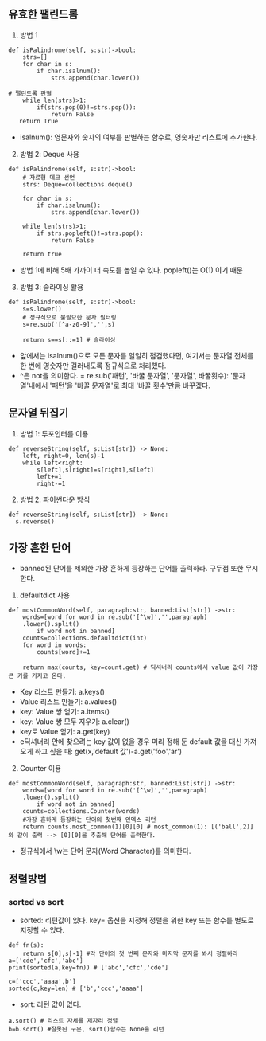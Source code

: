 ## 유효한 팰린드롬
1. 방법 1
```
def isPalindrome(self, s:str)->bool:
    strs=[]
    for char in s:
        if char.isalnum():
            strs.append(char.lower())

# 팰린드롬 판별
    while len(strs)>1:
        if(strs.pop(0)!=strs.pop()):
            return False
   return True
```
- isalnum(): 영문자와 숫자의 여부를 판별하는 함수로, 영숫자만 리스트에 추가한다.

2. 방법 2: Deque 사용
```
def isPalindrome(self, s:str)->bool:
    # 자료형 데크 선언
    strs: Deque=collections.deque()

    for char in s:
        if char.isalnum():
            strs.append(char.lower())

    while len(strs)>1:
        if strs.popleft()!=strs.pop():
            return False
    
    return true
```
- 방법 1에 비해 5배 가까이 더 속도를 높일 수 있다. popleft()는 O(1) 이기 때문

3. 방법 3: 슬라이싱 활용
```
def isPalindrome(self, s:str)->bool:
    s=s.lower()
    # 정규식으로 불필요한 문자 필터링
    s=re.sub('[^a-z0-9]','',s)

    return s==s[::=1] # 슬라이싱
```
- 앞에서는 isalnum()으로 모든 문자를 일일히 점검했다면, 여기서는 문자열 전체를 한 번에 영숫자만 걸러내도록 정규식으로 처리했다.
- ^은 not을 의미한다.
= re.sub('패턴', '바꿀 문자열', '문자열', 바꿀횟수): '문자열'내에서 '패턴'을 '바꿀 문자열'로 최대 '바꿀 횟수'만큼 바꾸겠다.

## 문자열 뒤집기
1. 방법 1: 투포인터를 이용
```
def reverseString(self, s:List[str]) -> None:
    left, right=0, len(s)-1
    while left<right:
        s[left],s[right]=s[right],s[left]
        left+=1
        right-=1
 ```
 2. 방법 2: 파이썬다운 방식
 ```
 def reverseString(self, s:List[str]) -> None:
   s.reverse()
 ```

## 가장 흔한 단어
- banned된 단어를 제외한 가장 흔하게 등장하는 단어를 출력하라. 구두점 또한 무시한다.
1. defaultdict 사용
```
def mostCommonWord(self, paragraph:str, banned:List[str]) ->str:
    words=[word for word in re.sub('[^\w]','',paragraph)
    .lower().split()
        if word not in banned]
    counts=collections.defaultdict(int)
    for word in words:
        counts[word]+=1
    
    return max(counts, key=count.get) # 딕셔너리 counts에서 value 값이 가장 큰 키를 가지고 온다.
 ```
- Key 리스트 만들기: a.keys()
- Value 리스트 만들기: a.values()
- key: Value 쌍 얻기: a.items()
- key: Value 쌍 모두 지우기: a.clear()
- key로 Value 얻기: a.get(key)
- e딕셔너리 안에 찾으려는 key 값이 없을 경우 미리 정해 둔 default 값을 대신 가져오게 하고 싶을 때: get(x,'default 값')-a.get('foo','ar')  

2. Counter 이용
```
def mostCommonWord(self, paragraph:str, banned:List[str]) ->str:
    words=[word for word in re.sub('[^\w]','',paragraph)
    .lower().split()
        if word not in banned]
    counts=collections.Counter(words)
    #가장 흔하게 등장하는 단어의 첫번째 인덱스 리턴
    return counts.most_common(1)[0][0] # most_common(1): [('ball',2)]와 같이 출력 --> [0][0]을 추출해 단어를 출력한다.
```
- 정규식에서 \w는 단어 문자(Word Character)를 의미한다.


## 정렬방법
### sorted vs sort
- sorted: 리턴값이 있다. key= 옵션을 지정해 정렬을 위한 key 또는 함수를 별도로 지정할 수 있다.
```
def fn(s):
    return s[0],s[-1] #각 단어의 첫 번째 문자와 마지막 문자를 봐서 정렬하라
a=['cde','cfc','abc']
print(sorted(a,key=fn)) # ['abc','cfc','cde']
```
```
c=['ccc','aaaa',b']
sorted(c,key=len) # ['b','ccc','aaaa']
```
- sort: 리턴 값이 없다.
```
a.sort() # 리스트 자체를 제자리 정렬
b=b.sort() #잘못된 구문, sort()함수는 None을 리턴
```



